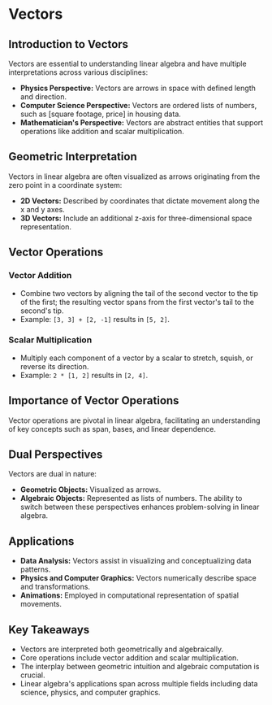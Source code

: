 # Vectors

## Introduction to Vectors
Vectors are essential to understanding linear algebra and have multiple interpretations across various disciplines:
- **Physics Perspective:** Vectors are arrows in space with defined length and direction.
- **Computer Science Perspective:** Vectors are ordered lists of numbers, such as [square footage, price] in housing data.
- **Mathematician's Perspective:** Vectors are abstract entities that support operations like addition and scalar multiplication.

## Geometric Interpretation
Vectors in linear algebra are often visualized as arrows originating from the zero point in a coordinate system:
- **2D Vectors:** Described by coordinates that dictate movement along the x and y axes.
- **3D Vectors:** Include an additional z-axis for three-dimensional space representation.

## Vector Operations
### Vector Addition
- Combine two vectors by aligning the tail of the second vector to the tip of the first; the resulting vector spans from the first vector's tail to the second's tip.
- Example: `[3, 3] + [2, -1]` results in `[5, 2]`.

### Scalar Multiplication
- Multiply each component of a vector by a scalar to stretch, squish, or reverse its direction.
- Example: `2 * [1, 2]` results in `[2, 4]`.

## Importance of Vector Operations
Vector operations are pivotal in linear algebra, facilitating an understanding of key concepts such as span, bases, and linear dependence.

## Dual Perspectives
Vectors are dual in nature:
- **Geometric Objects:** Visualized as arrows.
- **Algebraic Objects:** Represented as lists of numbers.
The ability to switch between these perspectives enhances problem-solving in linear algebra.

## Applications
- **Data Analysis:** Vectors assist in visualizing and conceptualizing data patterns.
- **Physics and Computer Graphics:** Vectors numerically describe space and transformations.
- **Animations:** Employed in computational representation of spatial movements.

## Key Takeaways
- Vectors are interpreted both geometrically and algebraically.
- Core operations include vector addition and scalar multiplication.
- The interplay between geometric intuition and algebraic computation is crucial.
- Linear algebra's applications span across multiple fields including data science, physics, and computer graphics.


